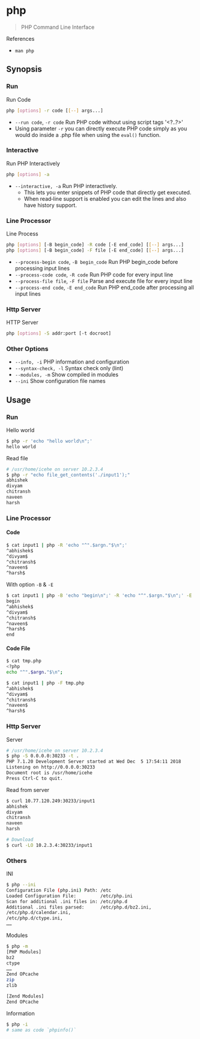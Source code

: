 # php

> PHP Command Line Interface

References

* `man php`

## Synopsis

### Run

Run Code

```bash
php [options] -r code [[--] args...]
```

* `--run code`, `-r code` Run PHP code without using script tags '&lt;?..?&gt;'
* Using parameter `-r` you can directly execute PHP code simply as you would do inside a .php file when  using  the `eval()` function.

### Interactive

Run PHP Interactively

```bash
php [options] -a
```

* `--interactive, -a` Run PHP interactively.
  * This lets you enter snippets of PHP code that directly get executed.
  * When read‐line support is enabled you can edit the lines and also have history support.

### Line Processor

Line Process

```bash
php [options] [-B begin_code] -R code [-E end_code] [[--] args...]
php [options] [-B begin_code] -F file [-E end_code] [[--] args...]
```

* `--process-begin code`, `-B begin_code` Run PHP begin\_code before processing input lines
* `--process-code code`, `-R code` Run PHP code for every input line
* `--process-file file`, `-F file` Parse and execute file for every input line
* `--process-end code`, `-E end_code` Run PHP end\_code after processing all input lines

### Http Server

HTTP Server

```bash
php [options] -S addr:port [-t docroot]
```

### Other Options

* `--info, -i` PHP information and configuration
* `--syntax-check, -l` Syntax check only \(lint\)
* `--modules, -m` Show compiled in modules
* `--ini` Show configuration file names

## Usage

### Run

Hello world

```bash
$ php -r 'echo "hello world\n";'
hello world
```

Read file

```bash
# /usr/home/icehe on server 10.2.3.4
$ php -r "echo file_get_contents('./input1');"
abhishek
divyam
chitransh
naveen
harsh
```

### Line Processor

#### Code

```bash
$ cat input1 | php -R 'echo "^".$argn."$\n";'
^abhishek$
^divyam$
^chitransh$
^naveen$
^harsh$
```

With option `-B` & `-E`

```bash
$ cat input1 | php -B 'echo "begin\n";' -R 'echo "^".$argn."$\n";' -E 'echo "end\n";'
begin
^abhishek$
^divyam$
^chitransh$
^naveen$
^harsh$
end
```

#### Code File

```bash
$ cat tmp.php
<?php
echo "^".$argn."$\n";

$ cat input1 | php -F tmp.php
^abhishek$
^divyam$
^chitransh$
^naveen$
^harsh$
```

### Http Server

Server

```bash
# /usr/home/icehe on server 10.2.3.4
$ php -S 0.0.0.0:30233 -t .
PHP 7.1.20 Development Server started at Wed Dec  5 17:54:11 2018
Listening on http://0.0.0.0:30233
Document root is /usr/home/icehe
Press Ctrl-C to quit.
```

Read from server

```bash
$ curl 10.77.120.249:30233/input1
abhishek
divyam
chitransh
naveen
harsh

# Download
$ curl -LO 10.2.3.4:30233/input1
```

### Others

INI

```bash
$ php --ini
Configuration File (php.ini) Path: /etc
Loaded Configuration File:         /etc/php.ini
Scan for additional .ini files in: /etc/php.d
Additional .ini files parsed:      /etc/php.d/bz2.ini,
/etc/php.d/calendar.ini,
/etc/php.d/ctype.ini,
……
```

Modules

```bash
$ php -m
[PHP Modules]
bz2
ctype
……
Zend OPcache
zip
zlib

[Zend Modules]
Zend OPcache
```

Information

```bash
$ php -i
# same as code `phpinfo()`
```

